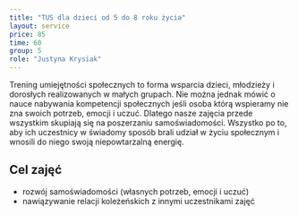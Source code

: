 ```yaml
---
title: "TUS dla dzieci od 5 do 8 roku życia"
layout: service
price: 85
time: 60
group: 5
role: "Justyna Krysiak"
---
```


Trening umiejętności społecznych to forma wsparcia dzieci, młodzieży i dorosłych realizowanych w małych grupach. Nie można jednak mówić o nauce nabywania kompetencji społecznych jeśli osoba którą wspieramy nie zna swoich potrzeb, emocji i uczuć. Dlatego nasze zajęcia przede wszystkim skupiają się na poszerzaniu samoświadomości. Wszystko po to, aby ich uczestnicy w świadomy sposób brali udział w życiu społecznym i wnosili do niego swoją niepowtarzalną energię.

## Cel zajęć

- rozwój samoświadomości (własnych potrzeb, emocji i uczuć)
- nawiązywanie relacji koleżeńskich z innymi uczestnikami zajęć

